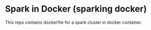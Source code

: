 # Spark in Docker (sparking docker)
This repo contains dockerfile for a spark cluster in docker container. 
